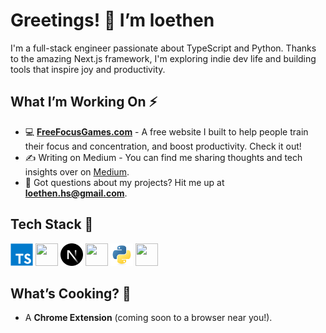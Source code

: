 # Greetings! 📢 I’m loethen

I'm a full-stack engineer passionate about TypeScript and Python. Thanks to the amazing Next.js framework, I'm exploring indie dev life and building tools that inspire joy and productivity.

## What I’m Working On ⚡ 
  + 💻 **[FreeFocusGames.com](https://www.freefocusgames.com)**  - A free website I built to help people train their focus and concentration, and boost productivity. Check it out!
  + ✍️ Writing on Medium - You can find me sharing thoughts and tech insights over on [Medium](https://medium.com/@@hungsouth). 
  + 💬 Got questions about my projects? Hit me up at **loethen.hs@gmail.com**.

## Tech Stack 🦾

[<img src="https://raw.githubusercontent.com/devicons/devicon/master/icons/typescript/typescript-original.svg" width="36" height="36" />](https://www.typescriptlang.org/)
[<img src="https://cdn.jsdelivr.net/gh/devicons/devicon/icons/javascript/javascript-original.svg" width="36" height="36" />](https://developer.mozilla.org/en-US/docs/Web/JavaScript)
[<img src="https://raw.githubusercontent.com/devicons/devicon/master/icons/nextjs/nextjs-original.svg" width="36" height="36" />](https://nextjs.org/)
[<img src="https://cdn.jsdelivr.net/gh/devicons/devicon/icons/react/react-original.svg" width="36" height="36" />](https://reactjs.org/)
[<img src="https://raw.githubusercontent.com/devicons/devicon/master/icons/python/python-original.svg" width="36" height="36" />](https://www.python.org/)
[<img src="https://cdn.jsdelivr.net/gh/devicons/devicon/icons/postgresql/postgresql-plain.svg" width="36" height="36" />](https://www.postgresql.org/)


## What’s Cooking? 🍳
- A **Chrome Extension** (coming soon to a browser near you!).  

